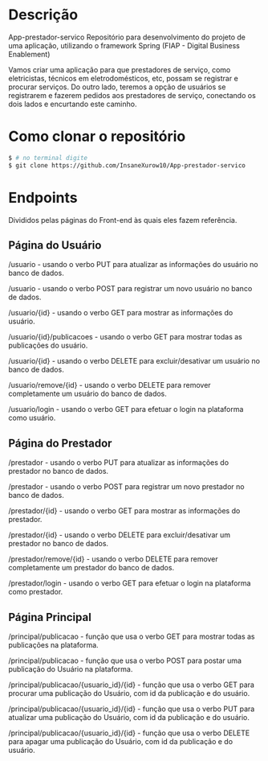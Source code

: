 # Descrição

App-prestador-servico
Repositório para desenvolvimento do projeto de uma aplicação, utilizando o framework Spring (FIAP - Digital Business Enablement)

Vamos criar uma aplicação para que prestadores de serviço, como eletricistas, técnicos em eletrodomésticos, etc, possam se registrar e procurar serviços.
Do outro lado, teremos a opção de usuários se registrarem e fazerem pedidos aos prestadores de serviço, conectando os dois lados e encurtando este caminho.


# Como clonar o repositório

``` bash
$ # no terminal digite
$ git clone https://github.com/InsaneXurow10/App-prestador-servico

```


# Endpoints

Divididos pelas páginas do Front-end às quais eles fazem referência.

## Página do Usuário
/usuario - usando o verbo PUT para atualizar as informações do usuário no banco de dados.

/usuario - usando o verbo POST para registrar um novo usuário no banco de dados.

/usuario/{id} - usando o verbo GET para mostrar as informações do usuário.

/usuario/{id}/publicacoes - usando o verbo GET para mostrar todas as publicações do usuário.

/usuario/{id} - usando o verbo DELETE para excluir/desativar um usuário no banco de dados.

/usuario/remove/{id} - usando o verbo DELETE para remover completamente um usuário do banco de dados.

/usuario/login - usando o verbo GET para efetuar o login na plataforma como usuário.

## Página do Prestador
/prestador - usando o verbo PUT para atualizar as informações do prestador no banco de dados.

/prestador - usando o verbo POST para registrar um novo prestador no banco de dados.

/prestador/{id} - usando o verbo GET para mostrar as informações do prestador.

/prestador/{id} - usando o verbo DELETE para excluir/desativar um prestador no banco de dados.

/prestador/remove/{id} - usando o verbo DELETE para remover completamente um prestador do banco de dados.

/prestador/login - usando o verbo GET para efetuar o login na plataforma como prestador.

## Página Principal
/principal/publicacao - função que usa o verbo GET para mostrar todas as publicações na plataforma.

/principal/publicacao - função que usa o verbo POST para postar uma publicação do Usuário na plataforma.

/principal/publicacao/{usuario_id}/{id} - função que usa o verbo GET para procurar uma publicação do Usuário, com id da publicação e do usuário.

/principal/publicacao/{usuario_id}/{id} - função que usa o verbo PUT para atualizar uma publicação do Usuário, com id da publicação e do usuário.

/principal/publicacao/{usuario_id}/{id} - função que usa o verbo DELETE para apagar uma publicação do Usuário, com id da publicação e do usuário.
